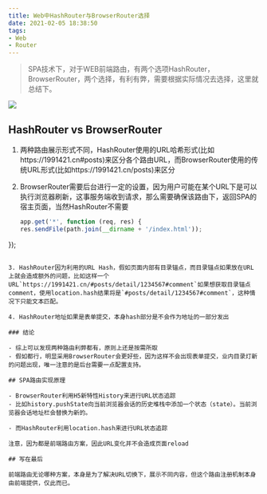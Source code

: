 ```yaml
---
title: Web中HashRouter与BrowserRouter选择
date: 2021-02-05 18:38:50
tags:
- Web
- Router
---
```

> SPA技术下，对于WEB前端路由，有两个选项HashRouter，BrowserRouter，两个选择，有利有弊，需要根据实际情况去选择，这里就总结下。

![](https://static.1991421.cn/2021/2021-02-06-110349.png)



## HashRouter vs BrowserRouter

1. 两种路由展示形式不同，HashRouter使用的URL哈希形式(比如https://1991421.cn#posts)来区分各个路由URL，而BrowserRouter使用的传统URL形式(比如https://1991421.cn/posts)来区分

2. BrowserRouter需要后台进行一定的设置，因为用户可能在某个URL下是可以执行浏览器刷新，这事服务端收到请求，那么需要确保该路由下，返回SPA的宿主页面，当然HashRouter不需要
    ```javascript
    app.get('*', function (req, res) {
    res.sendFile(path.join(__dirname + '/index.html'));
});
   ```
   
3. HashRouter因为利用的URL Hash，假如页面内部有目录锚点，而目录锚点如果放在URL上就会造成额外的问题，比如这样一个URL`https://1991421.cn/#posts/detail/1234567#comment`如果想获取目录锚点comment，使用location.hash结果将是`#posts/detail/1234567#comment`，这种情况下只能文本匹配。

4. HashRouter地址如果是表单提交，本身hash部分是不会作为地址的一部分发出

### 结论

- 综上可以发现两种路由利弊都有，原则上还是按需所取
- 假如都行，明显采用BrowserRouter会更好些，因为这样不会出现表单提交，业内目录灯新的问题出现，唯一注意的是后台需要一点配置支持。

## SPA路由实现原理

- BrowserRouter利用H5新特性History来进行URL状态追踪
  - 比如history.pushState向当前浏览器会话的历史堆栈中添加一个状态（state）。当前浏览器会话地址栏会替换为新的。

- 而HashRouter利用location.hash来进行URL状态追踪

 注意，因为都是前端路由方案，因此URL变化并不会造成页面reload

## 写在最后

前端路由无论哪种方案，本身是为了解决URL切换下，展示不同内容，但这个路由注册机制本身由前端提供，仅此而已。